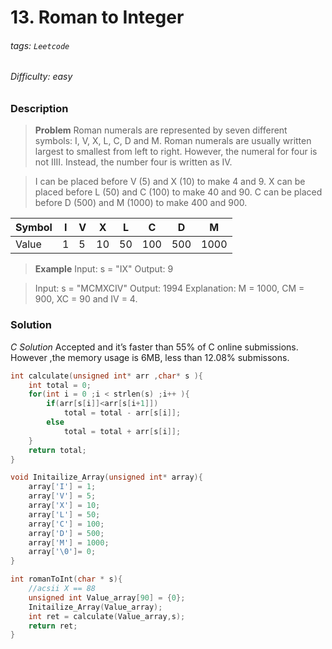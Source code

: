 # 13. Roman to Integer
###### tags: `Leetcode`
###### Difficulty: easy
### Description
>**Problem**
>Roman numerals are represented by seven different symbols: I, V, X, L, C, D and M.
>Roman numerals are usually written largest to smallest from left to right. However, the numeral for four is not IIII. Instead, the number four is written as IV.

>I can be placed before V (5) and X (10) to make 4 and 9. 
X can be placed before L (50) and C (100) to make 40 and 90. 
C can be placed before D (500) and M (1000) to make 400 and 900.


| Symbol| I | V | X | L | C  |  D |  M |
|-------|---|---|---|---|----|----|----|
| Value | 1 | 5 | 10| 50| 100| 500|1000|


>**Example**
Input: s = "IX"
Output: 9

>Input: s = "MCMXCIV"
Output: 1994
Explanation: M = 1000, CM = 900, XC = 90 and IV = 4.

### Solution
*C Solution*
Accepted and it’s faster than 55% of C online submissions.
However ,the memory usage is 6MB, less than 12.08% submissons.

```c
int calculate(unsigned int* arr ,char* s ){
    int total = 0;
    for(int i = 0 ;i < strlen(s) ;i++ ){
        if(arr[s[i]]<arr[s[i+1]])
            total = total - arr[s[i]];
        else
            total = total + arr[s[i]];
    }
    return total;
}

void Initailize_Array(unsigned int* array){
    array['I'] = 1;
    array['V'] = 5;
    array['X'] = 10;
    array['L'] = 50;
    array['C'] = 100;
    array['D'] = 500;
    array['M'] = 1000;
    array['\0']= 0;
}

int romanToInt(char * s){
    //acsii X == 88
    unsigned int Value_array[90] = {0};
    Initailize_Array(Value_array);
    int ret = calculate(Value_array,s);
    return ret;
}
```
